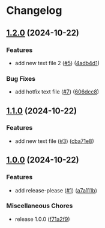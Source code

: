 # Changelog

## [1.2.0](https://github.com/Verweij-IT/release-please-testing-2/compare/v1.1.0...v1.2.0) (2024-10-22)


### Features

* add new text file 2 ([#5](https://github.com/Verweij-IT/release-please-testing-2/issues/5)) ([4adb4d1](https://github.com/Verweij-IT/release-please-testing-2/commit/4adb4d1682c25e79a9a66f953f30ffd107d4204b))


### Bug Fixes

* add hotfix text file ([#7](https://github.com/Verweij-IT/release-please-testing-2/issues/7)) ([606dcc8](https://github.com/Verweij-IT/release-please-testing-2/commit/606dcc8239dbfd019f8b80db18bfe03c2ff19c36))

## [1.1.0](https://github.com/Verweij-IT/release-please-testing-2/compare/v1.0.0...v1.1.0) (2024-10-22)


### Features

* add new text file ([#3](https://github.com/Verweij-IT/release-please-testing-2/issues/3)) ([cba71e8](https://github.com/Verweij-IT/release-please-testing-2/commit/cba71e82a8897a8156483d8b9965e49291546fbc))

## [1.0.0](https://github.com/Verweij-IT/release-please-testing-2/compare/v0.1.0...v1.0.0) (2024-10-22)


### Features

* add release-please ([#1](https://github.com/Verweij-IT/release-please-testing-2/issues/1)) ([a7a111b](https://github.com/Verweij-IT/release-please-testing-2/commit/a7a111b0f3f4eeeed9315a229543c6889865b304))


### Miscellaneous Chores

* release 1.0.0 ([f71a2f9](https://github.com/Verweij-IT/release-please-testing-2/commit/f71a2f9d8288ffe3bcb8c63d93228cce2d595442))
